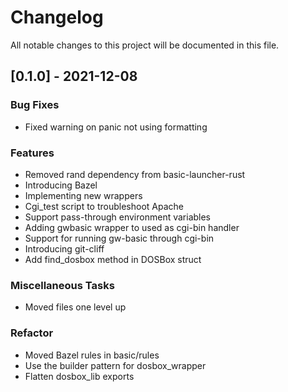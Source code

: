 # Changelog
All notable changes to this project will be documented in this file.

## [0.1.0] - 2021-12-08

### Bug Fixes

- Fixed warning on panic not using formatting

### Features

- Removed rand dependency from basic-launcher-rust
- Introducing Bazel
- Implementing new wrappers
- Cgi_test script to troubleshoot Apache
- Support pass-through environment variables
- Adding gwbasic wrapper to used as cgi-bin handler
- Support for running gw-basic through cgi-bin
- Introducing git-cliff
- Add find_dosbox method in DOSBox struct

### Miscellaneous Tasks

- Moved files one level up

### Refactor

- Moved Bazel rules in basic/rules
- Use the builder pattern for dosbox_wrapper
- Flatten dosbox_lib exports

<!-- generated by git-cliff -->
